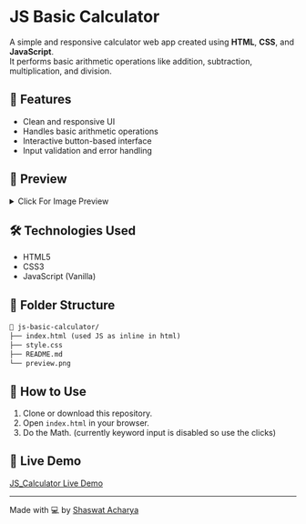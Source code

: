 # JS Basic Calculator

A simple and responsive calculator web app created using **HTML**, **CSS**, and **JavaScript**.  
It performs basic arithmetic operations like addition, subtraction, multiplication, and division.

## 🚀 Features

- Clean and responsive UI  
- Handles basic arithmetic operations  
- Interactive button-based interface  
- Input validation and error handling  

## 📸 Preview

<details>
  <summary>Click For Image Preview</summary>

  <br>

  ![Basic Calculator](preview.png)

</details>

## 🛠️ Technologies Used

- HTML5  
- CSS3  
- JavaScript (Vanilla)

## 📂 Folder Structure

```
📁 js-basic-calculator/
├── index.html (used JS as inline in html)
├── style.css
├── README.md
└── preview.png
```
## 🚀 How to Use

1. Clone or download this repository.
2. Open `index.html` in your browser.
3. Do the Math. (currently keyword input is disabled so use the clicks)


## 🔗 Live Demo

[JS_Calculator Live Demo](https://shaswatacharya.github.io/js-basic-calculator/)

---
Made with 💻 by [Shaswat Acharya](https://github.com/shaswatacharya)
